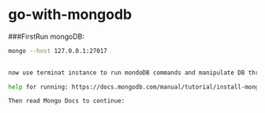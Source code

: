 # go-with-mongodb
 
 ###FirstRun mongoDB: 
 
 ```bash
 mongo --host 127.0.0.1:27017
```
```bash
 
now use terminat instance to run mondoDB commands and manipulate DB through terminal.

help for running: https://docs.mongodb.com/manual/tutorial/install-mongodb-on-os-x/#run-mongodb

Then read Mongo Docs to continue: 
